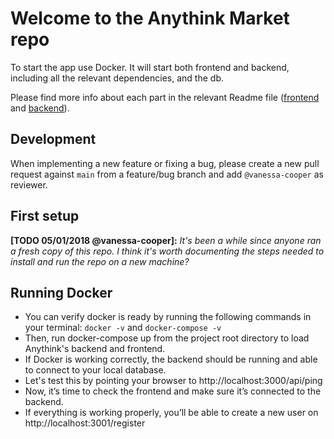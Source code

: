 # Welcome to the Anythink Market repo

To start the app use Docker. It will start both frontend and backend, including all the relevant dependencies, and the db.

Please find more info about each part in the relevant Readme file ([frontend](frontend/readme.md) and [backend](backend/README.md)).

## Development

When implementing a new feature or fixing a bug, please create a new pull request against `main` from a feature/bug branch and add `@vanessa-cooper` as reviewer.

## First setup

**[TODO 05/01/2018 @vanessa-cooper]:** _It's been a while since anyone ran a fresh copy of this repo. I think it's worth documenting the steps needed to install and run the repo on a new machine?_

## Running Docker
- You can verify docker is ready by running the following commands in your terminal: `docker -v` and `docker-compose -v`
- Then, run docker-compose up from the project root directory to load Anythink's backend and frontend.
- If Docker is working correctly, the backend should be running and able to connect to your local database.
- Let's test this by pointing your browser to http://localhost:3000/api/ping
- Now, it’s time to check the frontend and make sure it’s connected to the backend.
- If everything is working properly, you’ll be able to create a new user on http://localhost:3001/register
